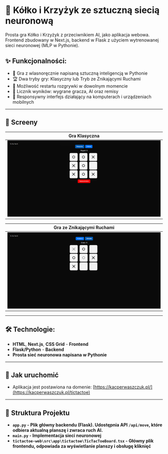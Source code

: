 # 🎲 Kółko i Krzyżyk ze sztuczną siecią neuronową
Prosta gra Kółko i Krzyżyk z przeciwnikiem AI, jako aplikacja webowa. Frontend zbudowany w Next.js, backend w Flask z użyciem wytrenowanej sieci neuronowej (MLP w Pythonie).

## ✨ Funkcjonalności: 
- 🤖 Gra z wlasnoręcznie napisaną sztuczną inteligencją w Pythonie  
- 🏆 Dwa tryby gry: Klasyczny lub Tryb ze Znikającymi Ruchami  
- 🔄 Możliwość restartu rozgrywki w dowolnym momencie
- 🥇 Licznik wyników: wygrane gracza, AI oraz remisy
- 📱 Responsywny interfejs działający na komputerach i urządzeniach mobilnych  

---

## 📸 Screeny
| Gra Klasyczna |
|--------------|
| ![screen1](screens_TicTacToe/screen_wygrana.png) |

| Gra ze Znikającymi Ruchami |
|--------------|
| ![screen1](screens_TicTacToe/screen_znikanie.png) |

---

## 🛠 Technologie:
- **HTML**, **Next.js**, **CSS Grid** - **Frontend**
- **Flask/Python** - **Backend** 
- **Prosta sieć neuronowa napisana w Pythonie**  

---

## 🔧 Jak uruchomić
- Aplikacja jest postawiona na domenie: [https://kacperwaszczuk.pl/](https://kacperwaszczuk.pl/tictactoe)

---

## 📁 Struktura Projektu
- **```app.py``` - Plik główny backendu (Flask). Udostępnia API `/api/move`, które odbiera aktualną planszę i zwraca ruch AI.**
- **```main.py``` - Implementacja sieci neuronowej**
- **```tictactoe-web\src\app\tictactoe\TicTacToeBoard.tsx``` - Główny plik frontendu, odpowiada za wyświetlanie planszy i obsługę kliknięć**
